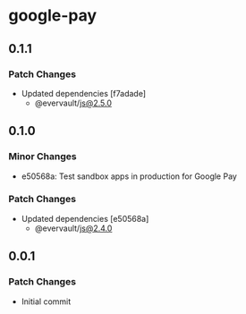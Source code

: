 # google-pay

## 0.1.1

### Patch Changes

- Updated dependencies [f7adade]
  - @evervault/js@2.5.0

## 0.1.0

### Minor Changes

- e50568a: Test sandbox apps in production for Google Pay

### Patch Changes

- Updated dependencies [e50568a]
  - @evervault/js@2.4.0

## 0.0.1

### Patch Changes

- Initial commit
